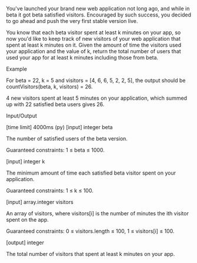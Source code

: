 You've launched your brand new web application not long ago, and while in beta it got beta satisfied visitors. Encouraged by such success, you decided to go ahead and push the very first stable version live.

You know that each beta visitor spent at least k minutes on your app, so now you'd like to keep track of new visitors of your web application that spent at least k minutes on it. Given the amount of time the visitors used your application and the value of k, return the total number of users that used your app for at least k minutes including those from beta.

Example

For beta = 22, k = 5 and visitors = [4, 6, 6, 5, 2, 2, 5],
the output should be
countVisitors(beta, k, visitors) = 26.

4 new visitors spent at least 5 minutes on your application, which summed up with 22 satisfied beta users gives 26.

Input/Output

[time limit] 4000ms (py)
[input] integer beta

The number of satisfied users of the beta version.

Guaranteed constraints:
1 ≤ beta ≤ 1000.

[input] integer k

The minimum amount of time each satisfied beta visitor spent on your application.

Guaranteed constraints:
1 ≤ k ≤ 100.

[input] array.integer visitors

An array of visitors, where visitors[i] is the number of minutes the ith visitor spent on the app.

Guaranteed constraints:
0 ≤ visitors.length ≤ 100,
1 ≤ visitors[i] ≤ 100.

[output] integer

The total number of visitors that spent at least k minutes on your app.
